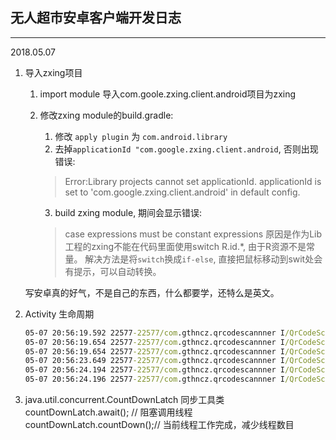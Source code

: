 
## 无人超市安卓客户端开发日志

-------------------------------------------------

2018.05.07

1. 导入zxing项目</br>
	1. import module 导入com.goole.zxing.client.android项目为zxing
	2. 修改zxing module的build.gradle:
		1. 修改 `apply plugin` 为 `com.android.library`
		2. 去掉`applicationId "com.google.zxing.client.android`, 否则出现错误:
		>	 Error:Library projects cannot set applicationId. applicationId is set to 'com.google.zxing.client.android' in default config.
		
		3. build zxing module, 期间会显示错误:
		> case expressions must be constant expressions 
		原因是作为Lib工程的zxing不能在代码里面使用switch R.id.*, 由于R资源不是常量。
		解决方法是将`switch`换成`if-else`, 直接把鼠标移动到swit处会有提示，可以自动转换。
		
	写安卓真的好气，不是自己的东西，什么都要学，还特么是英文。
	
2. Activity 生命周期
	```cmd
	05-07 20:56:19.592 22577-22577/com.gthncz.qrcodescannner I/QrCodeScannerActivity: lifecircle --> onCreate
	05-07 20:56:19.654 22577-22577/com.gthncz.qrcodescannner I/QrCodeScannerActivity: lifecircle --> onStart
	05-07 20:56:19.654 22577-22577/com.gthncz.qrcodescannner I/QrCodeScannerActivity: lifecircle --> onResume
	05-07 20:56:23.649 22577-22577/com.gthncz.qrcodescannner I/QrCodeScannerActivity: lifecircle --> onPause
	05-07 20:56:24.194 22577-22577/com.gthncz.qrcodescannner I/QrCodeScannerActivity: lifecircle --> onStop
	05-07 20:56:24.196 22577-22577/com.gthncz.qrcodescannner I/QrCodeScannerActivity: lifecircle --> onDestroy
	```

3. java.util.concurrent.CountDownLatch 同步工具类
	countDownLatch.await(); // 阻塞调用线程
	countDownLatch.countDown();// 当前线程工作完成，减少线程数目

